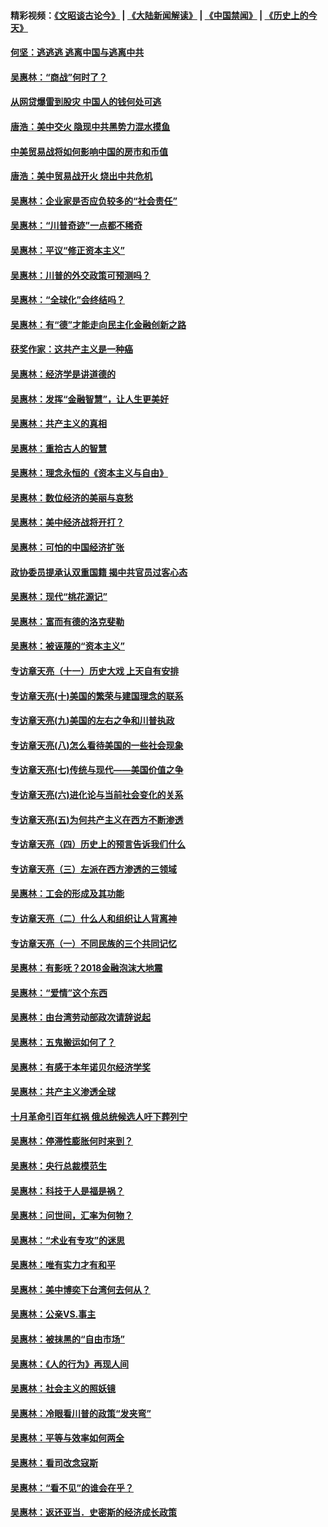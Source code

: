 #### 精彩视频：[《文昭谈古论今》](https://github.com/gfw-breaker/wenzhao/blob/master/README.md?t=11261232) | [《大陆新闻解读》](https://github.com/gfw-breaker/ntdtv-comedy/blob/master/README.md?t=11261232) | [《中国禁闻》](https://github.com/gfw-breaker/ntdtv-news/blob/master/README.md?t=11261232) | [《历史上的今天》](https://github.com/gfw-breaker/today-in-history/blob/master/README.md?t=11261232) 

#### [何坚：逃逃逃 逃离中国与逃离中共](../pages/nsc423/n10592891.md?t=11261232) 

#### [吴惠林：“商战”何时了？](../pages/nsc423/n10573558.md?t=11261232) 

#### [从网贷爆雷到股灾 中国人的钱何处可逃](../pages/nsc423/n10572800.md?t=11261232) 

#### [唐浩：美中交火 隐现中共黑势力混水摸鱼](../pages/nsc423/n10544040.md?t=11261232) 

#### [中美贸易战将如何影响中国的房市和币值](../pages/nsc423/n10543697.md?t=11261232) 

#### [唐浩：美中贸易战开火 烧出中共危机](../pages/nsc423/n10540126.md?t=11261232) 

#### [吴惠林：企业家是否应负较多的“社会责任”](../pages/nsc423/n10535022.md?t=11261232) 

#### [吴惠林：“川普奇迹”一点都不稀奇](../pages/nsc423/n10512808.md?t=11261232) 

#### [吴惠林：平议“修正资本主义”](../pages/nsc423/n10495724.md?t=11261232) 

#### [吴惠林：川普的外交政策可预测吗？](../pages/nsc423/n10462387.md?t=11261232) 

#### [吴惠林：“全球化”会终结吗？](../pages/nsc423/n10452838.md?t=11261232) 

#### [吴惠林：有“德”才能走向民主化金融创新之路](../pages/nsc423/n10432292.md?t=11261232) 

#### [获奖作家：这共产主义是一种癌](../pages/nsc423/n10431541.md?t=11261232) 

#### [吴惠林：经济学是讲道德的](../pages/nsc423/n10398014.md?t=11261232) 

#### [吴惠林：发挥“金融智慧”，让人生更美好](../pages/nsc423/n10375019.md?t=11261232) 

#### [吴惠林：共产主义的真相](../pages/nsc423/n10351394.md?t=11261232) 

#### [吴惠林：重拾古人的智慧](../pages/nsc423/n10337691.md?t=11261232) 

#### [吴惠林：理念永恒的《资本主义与自由》](../pages/nsc423/n10316274.md?t=11261232) 

#### [吴惠林：数位经济的美丽与哀愁](../pages/nsc423/n10292946.md?t=11261232) 

#### [吴惠林：美中经济战将开打？](../pages/nsc423/n10258825.md?t=11261232) 

#### [吴惠林：可怕的中国经济扩张](../pages/nsc423/n10219147.md?t=11261232) 

#### [政协委员提承认双重国籍 揭中共官员过客心态](../pages/nsc423/n10208809.md?t=11261232) 

#### [吴惠林：现代“桃花源记”](../pages/nsc423/n10185234.md?t=11261232) 

#### [吴惠林：富而有德的洛克斐勒](../pages/nsc423/n10142264.md?t=11261232) 

#### [吴惠林：被诬蔑的“资本主义”](../pages/nsc423/n10124816.md?t=11261232) 

#### [专访章天亮（十一）历史大戏 上天自有安排](../pages/nsc423/n10094905.md?t=11261232) 

#### [专访章天亮(十)美国的繁荣与建国理念的联系](../pages/nsc423/n10094899.md?t=11261232) 

#### [专访章天亮(九)美国的左右之争和川普执政](../pages/nsc423/n10094889.md?t=11261232) 

#### [专访章天亮(八)怎么看待美国的一些社会现象](../pages/nsc423/n10094857.md?t=11261232) 

#### [专访章天亮(七)传统与现代——美国价值之争](../pages/nsc423/n10093140.md?t=11261232) 

#### [专访章天亮(六)进化论与当前社会变化的关系](../pages/nsc423/n10092036.md?t=11261232) 

#### [专访章天亮(五)为何共产主义在西方不断渗透](../pages/nsc423/n10083620.md?t=11261232) 

#### [专访章天亮（四）历史上的预言告诉我们什么](../pages/nsc423/n10083606.md?t=11261232) 

#### [专访章天亮（三）左派在西方渗透的三领域](../pages/nsc423/n10081115.md?t=11261232) 

#### [吴惠林：工会的形成及其功能](../pages/nsc423/n10080633.md?t=11261232) 

#### [专访章天亮（二）什么人和组织让人背离神](../pages/nsc423/n10076637.md?t=11261232) 

#### [专访章天亮（一）不同民族的三个共同记忆](../pages/nsc423/n10074188.md?t=11261232) 

#### [吴惠林：有影呒？2018金融泡沫大地震](../pages/nsc423/n10040534.md?t=11261232) 

#### [吴惠林：“爱情”这个东西](../pages/nsc423/n10019423.md?t=11261232) 

#### [吴惠林：由台湾劳动部政次请辞说起](../pages/nsc423/n9979679.md?t=11261232) 

#### [吴惠林：五鬼搬运如何了？](../pages/nsc423/n9925338.md?t=11261232) 

#### [吴惠林：有感于本年诺贝尔经济学奖](../pages/nsc423/n9871883.md?t=11261232) 

#### [吴惠林：共产主义渗透全球](../pages/nsc423/n9812748.md?t=11261232) 

#### [十月革命引百年红祸 俄总统候选人吁下葬列宁](../pages/nsc423/n9810182.md?t=11261232) 

#### [吴惠林：停滞性膨胀何时来到？](../pages/nsc423/n9764136.md?t=11261232) 

#### [吴惠林：央行总裁模范生](../pages/nsc423/n9728134.md?t=11261232) 

#### [吴惠林：科技于人是福是祸？](../pages/nsc423/n9672982.md?t=11261232) 

#### [吴惠林：问世间，汇率为何物？](../pages/nsc423/n9621788.md?t=11261232) 

#### [吴惠林：“术业有专攻”的迷思](../pages/nsc423/n9580363.md?t=11261232) 

#### [吴惠林：唯有实力才有和平](../pages/nsc423/n9529599.md?t=11261232) 

#### [吴惠林：美中博奕下台湾何去何从？](../pages/nsc423/n9483598.md?t=11261232) 

#### [吴惠林：公亲VS.事主](../pages/nsc423/n9425637.md?t=11261232) 

#### [吴惠林：被抹黑的“自由市场”](../pages/nsc423/n9351545.md?t=11261232) 

#### [吴惠林：《人的行为》再现人间](../pages/nsc423/n9296339.md?t=11261232) 

#### [吴惠林：社会主义的照妖镜](../pages/nsc423/n9243460.md?t=11261232) 

#### [吴惠林：冷眼看川普的政策“发夹弯”](../pages/nsc423/n9120684.md?t=11261232) 

#### [吴惠林：平等与效率如何两全](../pages/nsc423/n9075430.md?t=11261232) 

#### [吴惠林：看司改念寇斯](../pages/nsc423/n9024915.md?t=11261232) 

#### [吴惠林：“看不见”的谁会在乎？](../pages/nsc423/n8977488.md?t=11261232) 

#### [吴惠林：返还亚当．史密斯的经济成长政策](../pages/nsc423/n8931896.md?t=11261232) 

